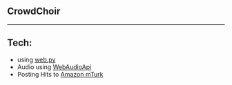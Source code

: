 CrowdChoir
---------

----------

Tech:
---------

* using [web.py]
* Audio using [WebAudioApi]
* Posting Hits to [Amazon mTurk]


[web.py]:http://webpy.org/
[WebAudioApi]:https://dvcs.w3.org/hg/audio/raw-file/tip/webaudio/specification.html
[Amazon mTurk]:https://www.mturk.com/mturk/welcome

